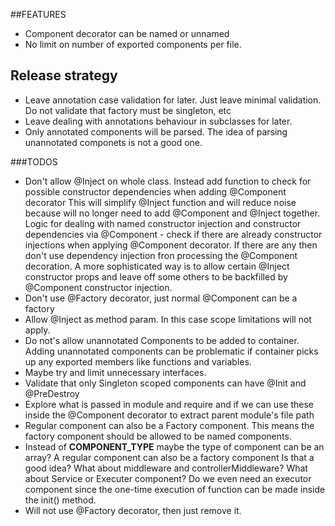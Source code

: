 ##FEATURES
- Component decorator can be named or unnamed
- No limit on number of exported components per file.

## Release strategy
- Leave annotation case validation for later. Just leave 
minimal validation. Do not validate that factory must be singleton, etc
- Leave dealing with annotations behaviour in subclasses for later.
- Only annotated components will be parsed. The idea of parsing
unannotated componets is not a good one.

###TODOS
- Don't allow @Inject on whole class. Instead add function to 
check for possible constructor dependencies when adding @Component decorator
This will simplify @Inject function and will reduce noise because
will no longer need to add @Component and @Inject together.
Logic for dealing with named constructor injection and constructor dependencies via
@Component - check if there are already constructor injections when applying
@Component decorator. If there are any then don't use dependency injection fron
processing the @Component decoration.
A more sophisticated way is to allow certain @Inject constructor props and leave off
some others to be backfilled by @Component constructor injection.
- Don't use @Factory decorator, just normal @Component can be a factory
- Allow @Inject as method param. In this case scope limitations will not apply.
- Do not's allow unannotated Components to be added to container.
Adding unannotated components can be problematic if container picks
up any exported members like functions and variables.
- Maybe try and limit unnecessary interfaces.
- Validate that only Singleton scoped components can have @Init and @PreDestroy
- Explore what is passed in module and require and if we can use these 
inside the @Component decorator to extract parent module's file path
- Regular component can also be a Factory component. This means the
factory component should be allowed to be named components.
- Instead of __COMPONENT_TYPE__ maybe the type of component 
can be an array? A regular component can also be a factory component
Is that a good idea? What about middleware and controllerMiddleware?
What about Service or Executer component? Do we even need an executor
component since the one-time execution of function can be made
inside the init() method.
- Will not use @Factory decorator, then just remove it.
